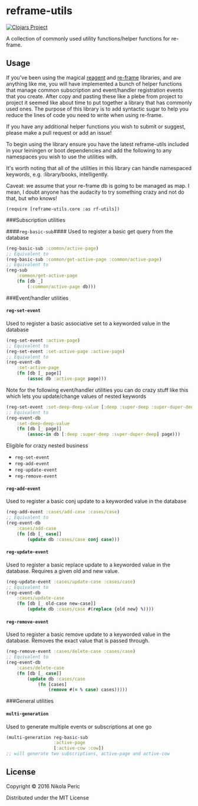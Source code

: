 # reframe-utils

[![Clojars Project](http://clojars.org/reframe-utils/latest-version.svg)](https://clojars.org/reframe-utils)

A collection of commonly used utility functions/helper functions for re-frame.

## Usage

If you've been using the magical [reagent](https://github.com/reagent-project/reagent)  and [re-frame](https://github.com/Day8/re-frame) libraries, and are anything like me, you will have implemented a bunch of helper functions that manage common subscription and event/handler registration events that you create. After copy and pasting these like a plebe from project to project it seemed like about time to put together a library that has commonly used ones. The purpose of this library is to add syntactic sugar to help you reduce the lines of code you need to write when using re-frame.

If you have any additional helper functions you wish to submit or suggest, please make a pull request or add an issue!

To begin using the library ensure you have the latest reframe-utils included in your leiningen or boot dependencies and add the following to any namespaces you wish to use the utilities with.

It's worth noting that all of the utilities in this library can handle namespaced keywords, e.g. :library/books, intelligently.

Caveat: we assume that your re-frame db is going to be managed as map. I mean, I doubt anyone has the audacity to try something crazy and not do that, but who knows!

`(require [reframe-utils.core :as rf-utils])`

###Subscription utilities

####`reg-basic-sub`####
Used to register a basic get query from the database

```clojure
(reg-basic-sub :common/active-page)
;; Equivalent to
(reg-basic-sub :common/get-active-page :common/active-page)
;; Equivalent to
(reg-sub
	:common/get-active-page
	(fn [db _]
		(:common/active-page db)))
```

###Event/handler utilities

#### `reg-set-event` ####
Used to register a basic associative set to a keyworded value in the  database

```clojure
(reg-set-event :active-page)
;; Equivalent to
(reg-set-event :set-active-page :active-page)
;; Equivalent to
(reg-event-db
	:set-active-page
	(fn [db [_ page]]
		(assoc db :active-page page)))
```

Note for the following event/handler utilities you can do crazy stuff like this which lets you update/change values of nested keywords
```clojure
(reg-set-event :set-deep-deep-value [:deep :super-deep :super-duper-deep])
;; Equivalent to
(reg-event-db
	:set-deep-deep-value
	(fn [db [_ page]]
		(assoc-in db [:deep :super-deep :super-duper-deep] page)))
```

Eligible for crazy nested business
- `reg-set-event`
- `reg-add-event`
- `reg-update-event`
- `reg-remove-event`

#### `reg-add-event` ####
Used to register a basic conj update to a keyworded value in the database

```clojure
(reg-add-event :cases/add-case :cases/case)
;; Equivalent to
(reg-event-db
	:cases/add-case
	(fn [db [_ case]]
		(update db :cases/case conj case)))
```

#### `reg-update-event` ####
Used to register a basic replace update to a keyworded value in the database. Requires a given old and new value.

```clojure
(reg-update-event :cases/update-case :cases/case)
;; Equivalent to
(reg-event-db
	:cases/update-case
	(fn [db [_ old-case new-case]]
		(update db :cases/case #(replace {old new} %))))
```

#### `reg-remove-event` ####
Used to register a basic remove update to a keyworded value in the database. Removes the exact value that is passed through.

```clojure
(reg-remove-event :cases/delete-case :cases/case)
;; Equivalent to
(reg-event-db
	:cases/delete-case
	(fn [db [_ case]]
		(update db :cases/case 
			(fn [cases] 
				(remove #(= % case) cases)))))
```

###General utilities

#### `multi-generation` ####
Used to generate multiple events or subscriptions at one go
```clojure
(multi-generation reg-basic-sub
			      :active-page
			      [:active-cow :cow])
;; will generate two subscriptions, active-page and active-cow
```

## License

Copyright © 2016 Nikola Peric

Distributed under the MIT License
